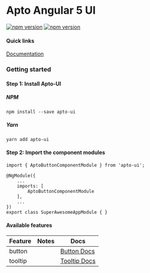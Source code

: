 # Apto Angular 5 UI
[![npm version](https://img.shields.io/npm/v/apto-ui.svg)](https://img.shields.io/npm/v/apto-ui.svg)
[![npm version](https://img.shields.io/npm/dt/apto-ui.svg)](https://img.shields.io/npm/dt/apto-ui.svg)

#### Quick links
[Documentation](https://aptotude.github.io/Apto-UI/?)
### Getting started

#### Step 1: Install Apto-UI
##### NPM
```
npm install --save apto-ui
```
##### Yarn
```
yarn add apto-ui
```

#### Step 2: Import the component modules
```
import { AptoButtonComponentModule } from 'apto-ui';

@NgModule({
    ...
    imports: [
        AptoButtonComponentModule
    ],
    ...
})
export class SuperAwesomeAppModule { }
```

#### Available features

| Feature          | Notes                                                  | Docs         |
|------------------|--------------------------------------------------------|--------------|
| button           |                                                        | [Button Docs](https://aptotude.github.io/Apto-UI/?selectedKind=Buttons)  |
| tooltip          |                                                        | [Tooltip Docs](https://aptotude.github.io/Apto-UI/?selectedKind=Tooltip) |
